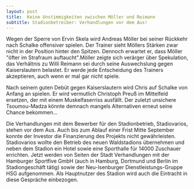 ```yaml
---
layout: post
title:  Keine Unstimmigkeiten zwischen Möller und Reimann
subtitle: Stadionbetreiber: Verhandlungen vor dem Aus!
---
```


Wegen der Sperre von Ervin Skela wird Andreas Möller bei seiner Rückkehr nach Schalke offensiver spielen. Der Trainer sieht Möllers Stärken zwar nicht in der Position hinter den Spitzen. Dennoch erwartet er, dass Möller "öfter im Strafraum auftaucht".Möller zeigte sich verärger über Spekulation, das Verhältnis zu Willi Reimann sei durch seine Auswechslung gegen Kaiserslautern belastet. Er werde jede Entscheidung des Trainers akzeptieren, auch wenn er mal gar nicht spiele.

Nach seinem guten Debüt gegen Kaiserslautern wird Chris auf Schalke von Anfang an spielen. Er wird vermutlich Christoph Preuß im Mittelfeld ersetzen, der mit einem Muskelfaserriss ausfällt. Der zuletzt unsichere Tsoumou-Madza könnte demnach mangels Alternativen erneut seine Chance bekommen...

Die Verhandlungen mit dem Bewerber für den Stadionbetrieb, Stadiovarios, stehen vor dem Aus. Auch bis zum Ablauf einer Frist Mitte September konnte der Investor die Finanzierung des Projekts nicht gewährleisten. Stadiovarios wollte den Betrieb des neuen Waldstadions übernehmen und neben dem Stadion ein Hotel sowie eine Sporthalle für 14000 Zuschauer errichten. Jetzt werden von Seiten der Stadt Verhandlungen mit der Hamburger Sportfive GmbH (auch in Hamburg, Dortmund und Berlin im Stadiongeschäft tätig) sowie der Neu-Isenburger Dienstleistungs-Gruppe HSG aufgenommen. Als Hauptnutzer des Stadion wird auch die Eintracht in diese Gespräche einbezogen.
